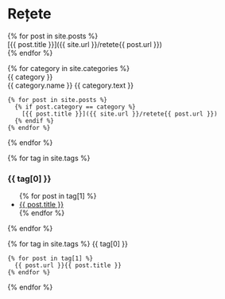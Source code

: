 # Rețete 
{% for post in site.posts %}  
  [{{ post.title }}]({{ site.url }}/retete{{ post.url }})  
{% endfor %}  

{% for category in site.categories %}  
    {{ category }}  
    {{ category.name }} 
    {{ category.text }}  

    {% for post in site.posts %}  
      {% if post.category == category %}
        [{{ post.title }}]({{ site.url }}/retete{{ post.url }})
      {% endif %}  
    {% endfor %}  
{% endfor %}  

{% for tag in site.tags %}
  <h3>{{ tag[0] }}</h3>
  <ul>
    {% for post in tag[1] %}
      <li><a href="{{ post.url }}">{{ post.title }}</a></li>
    {% endfor %}
  </ul>
{% endfor %}

{% for tag in site.tags %}
  {{ tag[0] }}
  
    {% for post in tag[1] %}
      {{ post.url }}{{ post.title }}
    {% endfor %}
  
{% endfor %}